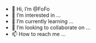- 👋 Hi, I’m @FoFo
- 👀 I’m interested in ...
- 🌱 I’m currently learning ...
- 💞️ I’m looking to collaborate on ...
- 📫 How to reach me ...

<!---
jiaodianai/jiaodianai is a ✨ special ✨ repository because its `README.md` (this file) appears on your GitHub profile.
You can click the Preview link to take a look at your changes.
--->
